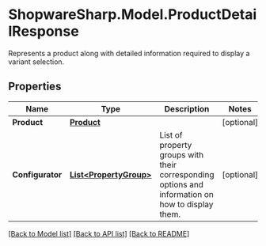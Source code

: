 # ShopwareSharp.Model.ProductDetailResponse
Represents a product along with detailed information required to display a variant selection.

## Properties

Name | Type | Description | Notes
------------ | ------------- | ------------- | -------------
**Product** | [**Product**](Product.md) |  | [optional] 
**Configurator** | [**List&lt;PropertyGroup&gt;**](PropertyGroup.md) | List of property groups with their corresponding options and information on how to display them. | [optional] 

[[Back to Model list]](../../README.md#documentation-for-models) [[Back to API list]](../../README.md#documentation-for-api-endpoints) [[Back to README]](../../README.md)

